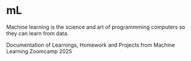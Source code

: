 # mL

Machine learning is the science and art of programmming computers so they can learn from data.

Documentation of Learnings, Homework and Projects from Machine Learning Zoomcamp 2025
